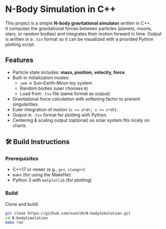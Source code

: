 # N-Body Simulation in C++

This project is a simple **N-body gravitational simulator** written in C++.  
It computes the gravitational forces between particles (planets, moons, stars, or random bodies) and integrates their motion forward in time. Output is written in a `.tsv` format so it can be visualized with a provided Python plotting script.


## Features
- Particle state includes: **mass, position, velocity, force**.
- Built-in initialization modes:
  - `sem` → Sun–Earth–Moon toy system
  - Random bodies (user chooses `N`)
  - Load from `.tsv` file (same format as output)
- Gravitational force calculation with softening factor to prevent singularities.
- Euler integration of motion (`v += a*dt; x += v*dt`).
- Output in `.tsv` format for plotting with Python.
- Centering & scaling output (optional) so solar system fits nicely on charts.


## 🛠️ Build Instructions

### Prerequisites
- C++17 or newer (e.g., `g++`, `clang++`)
- `make` (for using the Makefile)
- Python 3 with `matplotlib` (for plotting)

### Build
Clone and build:
```bash
git clone https://github.com/xunit0/N-bodySimulation.git
cd N-bodySimulation
make run
